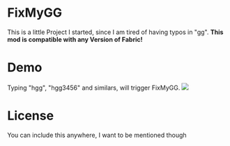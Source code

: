 # FixMyGG

This is a little Project I started, since I am tired of having typos in "gg".
__This mod is compatible with any Version of Fabric!__

# Demo
Typing "hgg", "hgg3456" and similars, will trigger FixMyGG.
![](https://imgur.com/UoYjhv8)


# License
You can include this anywhere, I want to be mentioned though
